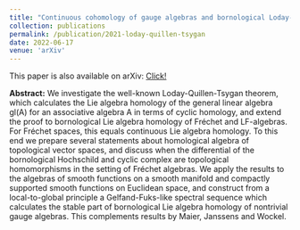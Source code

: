 ```yaml
---
title: "Continuous cohomology of gauge algebras and bornological Loday-Quillen-Tsygan theorems"
collection: publications
permalink: /publication/2021-loday-quillen-tsygan
date: 2022-06-17
venue: 'arXiv'
---
```


This paper is also available on arXiv: [Click!](https://arxiv.org/abs/2206.08879)

 
<b>Abstract:</b> We investigate the well-known Loday-Quillen-Tsygan theorem, which calculates the Lie algebra homology of the general linear algebra gl(A) for an associative algebra A in terms of cyclic homology, and extend the proof to bornological Lie algebra homology of Fréchet and LF-algebras. For Fréchet spaces, this equals continuous Lie algebra homology. To this end we prepare several statements about homological algebra of topological vector spaces, and discuss when the differential of the bornological Hochschild and cyclic complex are topological homomorphisms in the setting of Fréchet algebras. We apply the results to the algebras of smooth functions on a smooth manifold and compactly supported smooth functions on Euclidean space, and construct from a local-to-global principle a Gelfand-Fuks-like spectral sequence which calculates the stable part of bornological Lie algebra homology of nontrivial gauge algebras. This complements results by Maier, Janssens and Wockel.
